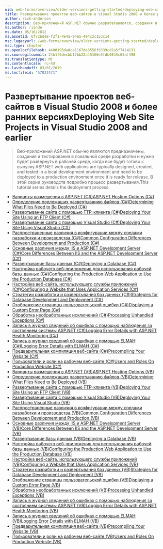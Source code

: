 ```yaml
---
uid: web-forms/overview/older-versions-getting-started/deploying-web-site-projects/index
title: Развертывание проектов веб-сайтов в Visual Studio 2008 и более ранних версий | Документация Майкрософт
author: rick-anderson
description: Веб-приложений ASP.NET обычно разрабатываются, создания и тестирования в локальной среде разработки и должны быть развернуты в рабочей среде o...
ms.author: riande
ms.date: 05/16/2012
ms.assetid: 6f72bde8-f2f1-4e4a-94e5-494c3c153c14
msc.legacyurl: /web-forms/overview/older-versions-getting-started/deploying-web-site-projects
msc.type: chapter
ms.openlocfilehash: 4400195da0ca1167de8556f9339cd2a5f7414131
ms.sourcegitcommit: 24b1f6decbb17bb22a45166e5fdb0845c65af498
ms.translationtype: MT
ms.contentlocale: ru-RU
ms.lasthandoff: 03/01/2019
ms.locfileid: "57022471"
---
```

<a name="deploying-web-site-projects-in-visual-studio-2008-and-earlier"></a><span data-ttu-id="fbd82-103">Развертывание проектов веб-сайтов в Visual Studio 2008 и более ранних версиях</span><span class="sxs-lookup"><span data-stu-id="fbd82-103">Deploying Web Site Projects in Visual Studio 2008 and earlier</span></span>
====================
> <span data-ttu-id="fbd82-104">Веб-приложений ASP.NET обычно являются предназначены, создания и тестирования в локальной среде разработки и нужно будет развернуть в рабочей среде, когда все будет готово к выпуску.</span><span class="sxs-lookup"><span data-stu-id="fbd82-104">ASP.NET web applications are typically designed, created, and tested in a local development environment and need to be deployed to a production environment once it is ready for release.</span></span> <span data-ttu-id="fbd82-105">В этой серии руководств подробно процесс развертывания.</span><span class="sxs-lookup"><span data-stu-id="fbd82-105">This tutorial series details the deployment process.</span></span>


- [<span data-ttu-id="fbd82-106">Варианты размещения в ASP.NET (C#)</span><span class="sxs-lookup"><span data-stu-id="fbd82-106">ASP.NET Hosting Options (C#)</span></span>](asp-net-hosting-options-cs.md)
- [<span data-ttu-id="fbd82-107">Определение подлежащих развертыванию файлов (C#)</span><span class="sxs-lookup"><span data-stu-id="fbd82-107">Determining What Files Need to Be Deployed (C#)</span></span>](determining-what-files-need-to-be-deployed-cs.md)
- [<span data-ttu-id="fbd82-108">Развертывание сайта с помощью FTP-клиента (C#)</span><span class="sxs-lookup"><span data-stu-id="fbd82-108">Deploying Your Site Using an FTP Client (C#)</span></span>](deploying-your-site-using-an-ftp-client-cs.md)
- [<span data-ttu-id="fbd82-109">Развертывание сайта с помощью Visual Studio (C#)</span><span class="sxs-lookup"><span data-stu-id="fbd82-109">Deploying Your Site Using Visual Studio (C#)</span></span>](deploying-your-site-using-visual-studio-cs.md)
- [<span data-ttu-id="fbd82-110">Распространенные различия в конфигурации между средами разработки и производства (C#)</span><span class="sxs-lookup"><span data-stu-id="fbd82-110">Common Configuration Differences Between Development and Production (C#)</span></span>](common-configuration-differences-between-development-and-production-cs.md)
- [<span data-ttu-id="fbd82-111">Основные различия между IIS и ASP.NET Development Server (C#)</span><span class="sxs-lookup"><span data-stu-id="fbd82-111">Core Differences Between IIS and the ASP.NET Development Server (C#)</span></span>](core-differences-between-iis-and-the-asp-net-development-server-cs.md)
- [<span data-ttu-id="fbd82-112">Развертывание базы данных (C#)</span><span class="sxs-lookup"><span data-stu-id="fbd82-112">Deploying a Database (C#)</span></span>](deploying-a-database-cs.md)
- [<span data-ttu-id="fbd82-113">Настройка рабочего веб-приложения для использования рабочей базы данных (C#)</span><span class="sxs-lookup"><span data-stu-id="fbd82-113">Configuring the Production Web Application to Use the Production Database (C#)</span></span>](configuring-the-production-web-application-to-use-the-production-database-cs.md)
- [<span data-ttu-id="fbd82-114">Настройка веб-сайта, использующего службы приложений (C#)</span><span class="sxs-lookup"><span data-stu-id="fbd82-114">Configuring a Website that Uses Application Services (C#)</span></span>](configuring-a-website-that-uses-application-services-cs.md)
- [<span data-ttu-id="fbd82-115">Стратегии разработки и развертывания баз данных (C#)</span><span class="sxs-lookup"><span data-stu-id="fbd82-115">Strategies for Database Development and Deployment (C#)</span></span>](strategies-for-database-development-and-deployment-cs.md)
- [<span data-ttu-id="fbd82-116">Отображение страницы пользовательской ошибки (C#)</span><span class="sxs-lookup"><span data-stu-id="fbd82-116">Displaying a Custom Error Page (C#)</span></span>](displaying-a-custom-error-page-cs.md)
- [<span data-ttu-id="fbd82-117">Обработка необработанных исключений (C#)</span><span class="sxs-lookup"><span data-stu-id="fbd82-117">Processing Unhandled Exceptions (C#)</span></span>](processing-unhandled-exceptions-cs.md)
- [<span data-ttu-id="fbd82-118">Запись в журнал сведений об ошибках с помощью наблюдения за состоянием системы ASP.NET (C#)</span><span class="sxs-lookup"><span data-stu-id="fbd82-118">Logging Error Details with ASP.NET Health Monitoring (C#)</span></span>](logging-error-details-with-asp-net-health-monitoring-cs.md)
- [<span data-ttu-id="fbd82-119">Запись в журнал сведений об ошибках с помощью ELMAH (C#)</span><span class="sxs-lookup"><span data-stu-id="fbd82-119">Logging Error Details with ELMAH (C#)</span></span>](logging-error-details-with-elmah-cs.md)
- [<span data-ttu-id="fbd82-120">Предварительная компиляция веб-сайта (C#)</span><span class="sxs-lookup"><span data-stu-id="fbd82-120">Precompiling Your Website (C#)</span></span>](precompiling-your-website-cs.md)
- [<span data-ttu-id="fbd82-121">Пользователи и роли на рабочем веб-сайте (C#)</span><span class="sxs-lookup"><span data-stu-id="fbd82-121">Users and Roles On Production Website (C#)</span></span>](users-and-roles-on-the-production-website-cs.md)
- [<span data-ttu-id="fbd82-122">Варианты размещения в ASP.NET (VB)</span><span class="sxs-lookup"><span data-stu-id="fbd82-122">ASP.NET Hosting Options (VB)</span></span>](asp-net-hosting-options-vb.md)
- [<span data-ttu-id="fbd82-123">Определение подлежащих развертыванию файлов (VB)</span><span class="sxs-lookup"><span data-stu-id="fbd82-123">Determining What Files Need to Be Deployed (VB)</span></span>](determining-what-files-need-to-be-deployed-vb.md)
- [<span data-ttu-id="fbd82-124">Развертывание сайта с помощью FTP-клиента (VB)</span><span class="sxs-lookup"><span data-stu-id="fbd82-124">Deploying Your Site Using an FTP Client (VB)</span></span>](deploying-your-site-using-an-ftp-client-vb.md)
- [<span data-ttu-id="fbd82-125">Развертывание сайта с помощью Visual Studio (VB)</span><span class="sxs-lookup"><span data-stu-id="fbd82-125">Deploying Your Site Using Visual Studio (VB)</span></span>](deploying-your-site-using-visual-studio-vb.md)
- [<span data-ttu-id="fbd82-126">Распространенные различия в конфигурации между средами разработки и производства (VB)</span><span class="sxs-lookup"><span data-stu-id="fbd82-126">Common Configuration Differences Between Development and Production (VB)</span></span>](common-configuration-differences-between-development-and-production-vb.md)
- [<span data-ttu-id="fbd82-127">Основные различия между IIS и ASP.NET Development Server (VB)</span><span class="sxs-lookup"><span data-stu-id="fbd82-127">Core Differences Between IIS and the ASP.NET Development Server (VB)</span></span>](core-differences-between-iis-and-the-asp-net-development-server-vb.md)
- [<span data-ttu-id="fbd82-128">Развертывание базы данных (VB)</span><span class="sxs-lookup"><span data-stu-id="fbd82-128">Deploying a Database (VB)</span></span>](deploying-a-database-vb.md)
- [<span data-ttu-id="fbd82-129">Настройка рабочего веб-приложения для использования рабочей базы данных (VB)</span><span class="sxs-lookup"><span data-stu-id="fbd82-129">Configuring the Production Web Application to Use the Production Database (VB)</span></span>](configuring-the-production-web-application-to-use-the-production-database-vb.md)
- [<span data-ttu-id="fbd82-130">Настройка веб-сайта, использующего службы приложений (VB)</span><span class="sxs-lookup"><span data-stu-id="fbd82-130">Configuring a Website that Uses Application Services (VB)</span></span>](configuring-a-website-that-uses-application-services-vb.md)
- [<span data-ttu-id="fbd82-131">Стратегии разработки и развертывания баз данных (VB)</span><span class="sxs-lookup"><span data-stu-id="fbd82-131">Strategies for Database Development and Deployment (VB)</span></span>](strategies-for-database-development-and-deployment-vb.md)
- [<span data-ttu-id="fbd82-132">Отображение страницы пользовательской ошибки (VB)</span><span class="sxs-lookup"><span data-stu-id="fbd82-132">Displaying a Custom Error Page (VB)</span></span>](displaying-a-custom-error-page-vb.md)
- [<span data-ttu-id="fbd82-133">Обработка необработанных исключений (VB)</span><span class="sxs-lookup"><span data-stu-id="fbd82-133">Processing Unhandled Exceptions (VB)</span></span>](processing-unhandled-exceptions-vb.md)
- [<span data-ttu-id="fbd82-134">Запись в журнал сведений об ошибках с помощью наблюдения за состоянием системы ASP.NET (VB)</span><span class="sxs-lookup"><span data-stu-id="fbd82-134">Logging Error Details with ASP.NET Health Monitoring (VB)</span></span>](logging-error-details-with-asp-net-health-monitoring-vb.md)
- [<span data-ttu-id="fbd82-135">Запись в журнал сведений об ошибках с помощью ELMAH (VB)</span><span class="sxs-lookup"><span data-stu-id="fbd82-135">Logging Error Details with ELMAH (VB)</span></span>](logging-error-details-with-elmah-vb.md)
- [<span data-ttu-id="fbd82-136">Предварительная компиляция веб-сайта (VB)</span><span class="sxs-lookup"><span data-stu-id="fbd82-136">Precompiling Your Website (VB)</span></span>](precompiling-your-website-vb.md)
- [<span data-ttu-id="fbd82-137">Пользователи и роли на рабочем веб-сайте (VB)</span><span class="sxs-lookup"><span data-stu-id="fbd82-137">Users and Roles On Production Website (VB)</span></span>](users-and-roles-on-the-production-website-vb.md)
